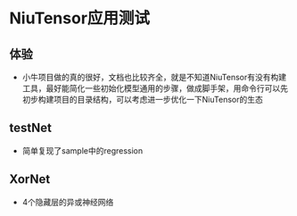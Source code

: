 # NiuTensor应用测试
## 体验
* 小牛项目做的真的很好，文档也比较齐全，就是不知道NiuTensor有没有构建工具，最好能简化一些初始化模型通用的步骤，做成脚手架，用命令行可以先初步构建项目的目录结构，可以考虑进一步优化一下NiuTensor的生态


## testNet
* 简单复现了sample中的regression

## XorNet

* 4个隐藏层的异或神经网络

  

